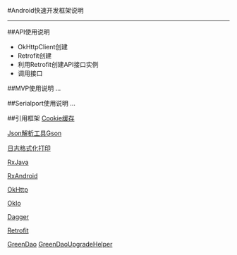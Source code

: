 #Android快速开发框架说明



--- 



##API使用说明

* OkHttpClient创建
* Retrofit创建
* 利用Retrofit创建API接口实例
* 调用接口

##MVP使用说明
...

##Serialport使用说明
...




##引用框架
[Cookie缓存](https://github.com/franmontiel/PersistentCookieJar)

[Json解析工具Gson](https://github.com/google/gson)

[日志格式化打印](https://github.com/orhanobut/logger)

[RxJava](https://github.com/ReactiveX/RxJava)

[RxAndroid](https://github.com/ReactiveX/RxAndroid)

[OkHttp](https://github.com/square/okhttp)

[OkIo](https://github.com/square/okio)

[Dagger](https://github.com/google/dagger)

[Retrofit](https://github.com/square/retrofit)

[GreenDao](https://github.com/greenrobot/greenDAO)
[GreenDaoUpgradeHelper](https://github.com/yuweiguocn/GreenDaoUpgradeHelper)